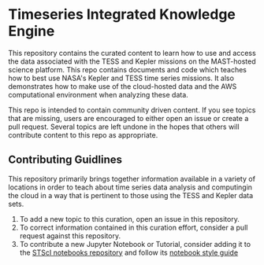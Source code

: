 # Timeseries Integrated Knowledge Engine
This repository contains the curated content to learn how to use and access the data associated with the TESS and Kepler missions on the MAST-hosted science platform. This repo contains documents and code which teaches how to best use NASA's Kepler and TESS time series missions. It also demonstrates how to make use of the cloud-hosted data and the AWS computational environment when analyzing these data.

This repo is intended to contain community driven content. If you see topics that are missing, users are encouraged to either open an issue or create a pull request. Several topics are left undone in the hopes that others will contribute content to this repo as appropriate.  


## Contributing Guidlines 
This repository primarily brings together information available in a variety of locations in order to teach about time series data analysis and computingin the cloud in a way that is pertinent to those using the TESS and Kepler data sets. 

1. To add a new topic to this curation, open an issue in this repository.
2. To correct information contained in this curation effort, consider a pull request against this repository.
2. To contribute a new Jupyter Notebook or Tutorial, consider adding it to the [STScI notebooks repository](https://github.com/spacetelescope/notebooks) and follow its [notebook style guide](https://github.com/spacetelescope/style-guides/blob/master/guides/jupyter-notebooks.md)


